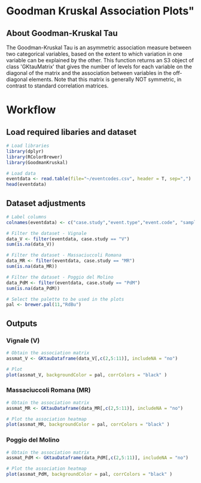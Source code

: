 # Goodman Kruskal Association Plots"
## About Goodman-Kruskal Tau
The Goodman-Kruskal Tau is an asymmetric association measure between two categorical variables, based on the extent to which variation in one variable can be explained by the other. This function returns an S3 object of class 'GKtauMatrix' that gives the number of levels for each variable on the diagonal of the matrix and the association between variables in the off-diagonal elements. Note that this matrix is generally NOT symmetric, in contrast to standard correlation matrices.

# Workflow
## Load required libaries and dataset
```r
# Load libraries
library(dplyr)
library(RColorBrewer)
library(GoodmanKruskal)

# Load data
eventdata <- read.table(file="~/eventcodes.csv", header = T, sep=",")
head(eventdata)
```
## Dataset adjustments
```r
# Label columns
colnames(eventdata) <- c("case.study","event.type","event.code", "sample.code", "sex", "age", "edu.level", "work", "returning", "visiting", "local")

# Filter the dataset - Vignale
data_V <- filter(eventdata, case.study == "V")
sum(is.na(data_V))

# Filter the dataset - Massaciuccoli Romana
data_MR <- filter(eventdata, case.study == "MR")
sum(is.na(data_MR))

# Filter the dataset - Poggio del Molino
data_PdM <- filter(eventdata, case.study == "PdM")
sum(is.na(data_PdM))

# Select the palette to be used in the plots
pal <- brewer.pal(11,"RdBu")
```
## Outputs 
### Vignale (V)
```r
# Obtain the association matrix
assmat_V <- GKtauDataframe(data_V[,c(2,5:11)], includeNA = "no")

# Plot  
plot(assmat_V, backgroundColor = pal, corrColors = "black" )
```
### Massaciuccoli Romana (MR)
```r
# Obtain the association matrix
assmat_MR <- GKtauDataframe(data_MR[,c(2,5:11)], includeNA = "no")

# Plot the association heatmap
plot(assmat_MR, backgroundColor = pal, corrColors = "black" )
```
### Poggio del Molino
```r
# Obtain the association matrix
assmat_PdM <- GKtauDataframe(data_PdM[,c(2,5:11)], includeNA = "no")

# Plot the association heatmap
plot(assmat_PdM, backgroundColor = pal, corrColors = "black" )
```
